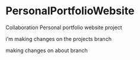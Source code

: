 # PersonalPortfolioWebsite

Collaboration Personal portfolio website project





i'm making changes on the projects branch

making changes on about branch

